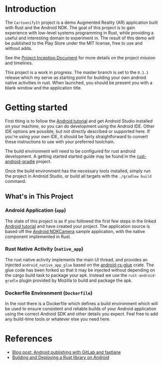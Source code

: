 # Introduction

The `CartoonifyIt` project is a demo Augmented Reality (AR) application built with Rust and the Android NDK.
The goal of this project is to gain experience with low-level systems programming in Rust, while providing
a useful and interesting domain to experiment in. The result of this demo will be published to the Play Store
under the MIT license, free to use and without adds.

See the [Project Inception Document](docs/project-inception.md) for more details on the project mission and timelines.

This project is a work in progress. The master branch is set to the `0.1.1` release which my serve as starting point for building your own android native activities in rust. When launched, you should be present you with a blank window and the application title.


# Getting started

First thing is to follow the [Android tutorial](https://developer.android.com/training/basics/firstapp/) and
get Android Studio installed on your machine, so you can do development using
the Android IDE. Other IDE options are possible, but not directly described or
supported here. If you're using your own IDE, it should be fairly straightforward
to convert these instructions to use with your preferred toolchain.

The build environment will need to be configured for rust android development.
A getting started started guide may be found in the [rust-android-gradle](https://github.com/mozilla/rust-android-gradle/blob/master/README.md) project.

Once the build environment has the necessary tools installed, simply run the project in Android Studio, or build all targets with the `./gradlew build` command.

## What's in This Project

### Android Application (`app`)

The state of this project is as if you followed the first few steps in the linked
[Android tutorial](https://developer.android.com/training/basics/firstapp/) and
have created your project. The application source is based off the [Android NDKCamera](https://github.com/android/ndk-samples/tree/master/camera/basic) sample application, with the native component implemented in Rust.

### Rust Native Activity (`native_app`)

The rust native activity implements the main UI thread, and provides an injected `android_native_app_glue` based on the [android-rs-glue](https://github.com/rust-windowing/android-rs-glue) crate. The glue code has been forked so that it may be injected without depending on the cargo build task to package your apk. Instead we use the `rust-android-gradle` plugin provided by Mozilla to build and package the apk.

### Dockerfile Environment (`Dockerfile`)

In the root there is a Dockerfile which defines a build environment which will be
used to ensure consistent and reliable builds of your Android application using
the correct Android SDK and other details you expect. Feel free to add any
build-time tools or whatever else you need here.

# References

- [Blog post: Android publishing with GitLab and fastlane](https://about.gitlab.com/2019/01/28/android-publishing-with-gitlab-and-fastlane/)
- [Building and Deploying a Rust library on Android](https://mozilla.github.io/firefox-browser-architecture/experiments/2017-09-21-rust-on-android.html)
